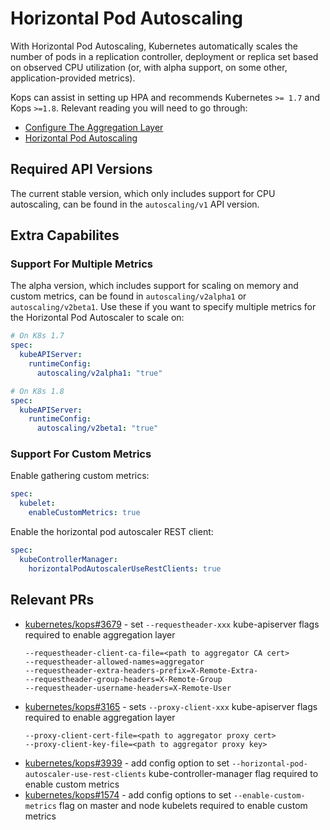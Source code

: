 # Horizontal Pod Autoscaling

With Horizontal Pod Autoscaling, Kubernetes automatically scales the number of
pods in a replication controller, deployment or replica set based on observed
CPU utilization (or, with alpha support, on some other, application-provided
metrics).

Kops can assist in setting up HPA and recommends Kubernetes `>= 1.7` and Kops
`>=1.8`. Relevant reading you will need to go through:

* [Configure The Aggregation Layer][1]
* [Horizontal Pod Autoscaling][5]

## Required API Versions

The current stable version, which only includes support for CPU autoscaling, can
be found in the `autoscaling/v1` API version.

## Extra Capabilites

### Support For Multiple Metrics

The alpha version, which includes support for scaling on memory and custom
metrics, can be found in `autoscaling/v2alpha1` or `autoscaling/v2beta1`. Use
these if you want to specify multiple metrics for the Horizontal Pod Autoscaler
to scale on:

```yaml
# On K8s 1.7
spec:
  kubeAPIServer:
    runtimeConfig:
      autoscaling/v2alpha1: "true"
```

```yaml
# On K8s 1.8
spec:
  kubeAPIServer:
    runtimeConfig:
      autoscaling/v2beta1: "true"
```

### Support For Custom Metrics

Enable gathering custom metrics:

```yaml
spec:
  kubelet:
    enableCustomMetrics: true
```

Enable the horizontal pod autoscaler REST client:

```yaml
spec:
  kubeControllerManager:
    horizontalPodAutoscalerUseRestClients: true
```

## Relevant PRs

* [kubernetes/kops#3679][2] - set `--requestheader-xxx` kube-apiserver flags required to enable aggregation layer
  ```
  --requestheader-client-ca-file=<path to aggregator CA cert>
  --requestheader-allowed-names=aggregator
  --requestheader-extra-headers-prefix=X-Remote-Extra-
  --requestheader-group-headers=X-Remote-Group
  --requestheader-username-headers=X-Remote-User
  ```
* [kubernetes/kops#3165][3] - sets `--proxy-client-xxx` kube-apiserver flags required to enable aggregation layer
  ```
  --proxy-client-cert-file=<path to aggregator proxy cert>
  --proxy-client-key-file=<path to aggregator proxy key>
  ```
* [kubernetes/kops#3939][4] - add config option to set `--horizontal-pod-autoscaler-use-rest-clients` kube-controller-manager flag required to enable custom metrics
* [kubernetes/kops#1574][6] - add config options to set `--enable-custom-metrics` flag on master and node kubelets required to enable custom metrics

[1]: https://kubernetes.io/docs/tasks/access-kubernetes-api/configure-aggregation-layer/
[2]: https://github.com/kubernetes/kops/pull/3679
[3]: https://github.com/kubernetes/kops/pull/3165
[4]: https://github.com/kubernetes/kops/pull/3939
[5]: https://kubernetes.io/docs/tasks/run-application/horizontal-pod-autoscale/
[6]: https://github.com/kubernetes/kops/pull/1574
